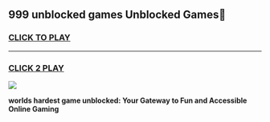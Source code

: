 
## 999 unblocked games Unblocked Games👋
<h3>
<a href="https://premium.freeplayer.one?title=999_unblocked_games&ref=16F">CLICK TO PLAY</a></h3>
<hr>

<h3>
<a href="https://premium.freeplayer.one?title=999_unblocked_games&ref=16F">CLICK 2 PLAY</a>
  
</h3>

<a href="https://premium.freeplayer.one?title=999_unblocked_games&ref=16F/"><img src="https://clearcache.store/games.png"></a>


**worlds hardest game unblocked: Your Gateway to Fun and Accessible Online Gaming**
